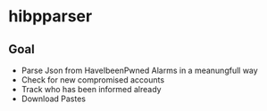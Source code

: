 # hibpparser
## Goal
* Parse Json from HaveIbeenPwned Alarms in a meanungfull way
* Check for new compromised accounts
* Track who has been informed already
* Download Pastes

